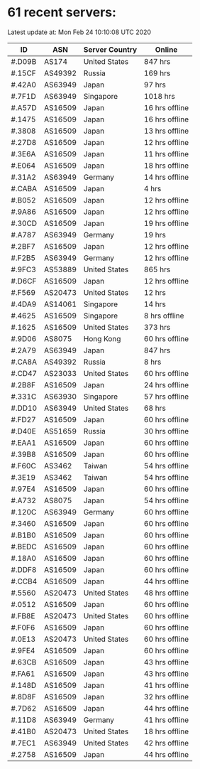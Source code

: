 # 61 recent servers:

Latest update at: Mon Feb 24 10:10:08 UTC 2020

| ID | ASN | Server Country | Online |
| -- | --- | -------------- | ------ |
| #.D09B | AS174 | United States | 847 hrs |
| #.15CF | AS49392 | Russia | 169 hrs |
| #.42A0 | AS63949 | Japan | 97 hrs |
| #.7F1D | AS63949 | Singapore | 1018 hrs |
| #.A57D | AS16509 | Japan | 16 hrs offline |
| #.1475 | AS16509 | Japan | 16 hrs offline |
| #.3808 | AS16509 | Japan | 13 hrs offline |
| #.27D8 | AS16509 | Japan | 12 hrs offline |
| #.3E6A | AS16509 | Japan | 11 hrs offline |
| #.E064 | AS16509 | Japan | 18 hrs offline |
| #.31A2 | AS63949 | Germany | 14 hrs offline |
| #.CABA | AS16509 | Japan | 4 hrs |
| #.B052 | AS16509 | Japan | 12 hrs offline |
| #.9A86 | AS16509 | Japan | 12 hrs offline |
| #.30CD | AS16509 | Japan | 19 hrs offline |
| #.A787 | AS63949 | Germany | 19 hrs |
| #.2BF7 | AS16509 | Japan | 12 hrs offline |
| #.F2B5 | AS63949 | Germany | 12 hrs offline |
| #.9FC3 | AS53889 | United States | 865 hrs |
| #.D6CF | AS16509 | Japan | 12 hrs offline |
| #.F569 | AS20473 | United States | 12 hrs |
| #.4DA9 | AS14061 | Singapore | 14 hrs |
| #.4625 | AS16509 | Singapore | 8 hrs offline |
| #.1625 | AS16509 | United States | 373 hrs |
| #.9D06 | AS8075 | Hong Kong | 60 hrs offline |
| #.2A79 | AS63949 | Japan | 847 hrs |
| #.CA8A | AS49392 | Russia | 8 hrs |
| #.CD47 | AS23033 | United States | 60 hrs offline |
| #.2B8F | AS16509 | Japan | 24 hrs offline |
| #.331C | AS63930 | Singapore | 57 hrs offline |
| #.DD10 | AS63949 | United States | 68 hrs |
| #.FD27 | AS16509 | Japan | 60 hrs offline |
| #.D40E | AS51659 | Russia | 30 hrs offline |
| #.EAA1 | AS16509 | Japan | 60 hrs offline |
| #.39B8 | AS16509 | Japan | 60 hrs offline |
| #.F60C | AS3462 | Taiwan | 54 hrs offline |
| #.3E19 | AS3462 | Taiwan | 54 hrs offline |
| #.97E4 | AS16509 | Japan | 60 hrs offline |
| #.A732 | AS8075 | Japan | 54 hrs offline |
| #.120C | AS63949 | Germany | 60 hrs offline |
| #.3460 | AS16509 | Japan | 60 hrs offline |
| #.B1B0 | AS16509 | Japan | 60 hrs offline |
| #.BEDC | AS16509 | Japan | 60 hrs offline |
| #.18A0 | AS16509 | Japan | 60 hrs offline |
| #.DDF8 | AS16509 | Japan | 60 hrs offline |
| #.CCB4 | AS16509 | Japan | 44 hrs offline |
| #.5560 | AS20473 | United States | 48 hrs offline |
| #.0512 | AS16509 | Japan | 60 hrs offline |
| #.FB8E | AS20473 | United States | 60 hrs offline |
| #.F0F6 | AS16509 | Japan | 60 hrs offline |
| #.0E13 | AS20473 | United States | 60 hrs offline |
| #.9FE4 | AS16509 | Japan | 60 hrs offline |
| #.63CB | AS16509 | Japan | 43 hrs offline |
| #.FA61 | AS16509 | Japan | 43 hrs offline |
| #.148D | AS16509 | Japan | 41 hrs offline |
| #.8D8F | AS16509 | Japan | 32 hrs offline |
| #.7D62 | AS16509 | Japan | 44 hrs offline |
| #.11D8 | AS63949 | Germany | 41 hrs offline |
| #.41B0 | AS20473 | United States | 18 hrs offline |
| #.7EC1 | AS63949 | United States | 42 hrs offline |
| #.2758 | AS16509 | Japan | 44 hrs offline |

